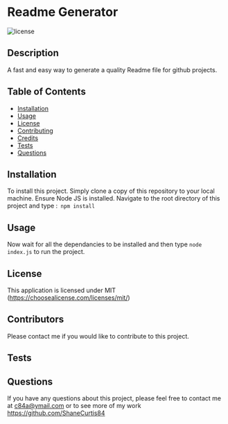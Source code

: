 # Readme Generator

  ![license](https://img.shields.io/badge/License-MIT-green.svg)

  ## Description

  A fast and easy way to generate a quality Readme file for github projects. 

  ## Table of Contents
  - [Installation](#installation)
  - [Usage](#usage)
  - [License](#license)
  - [Contributing](#contributing)
  - [Credits](#credits)
  - [Tests](#tests)
  - [Questions](#questions)

  ## Installation

  To install this project. Simply clone a copy of this repository to your local machine. Ensure Node JS is installed. Navigate to the root directory of this project and type :``` npm install```

  ## Usage

  Now wait for all the dependancies to be installed and then type ```node index.js``` to run the project.  

  ## License

  This application is licensed under MIT (https://choosealicense.com/licenses/mit/)
 
 

  ## Contributors

  Please contact me if you would like to contribute to this project.


  ## Tests

  


  ## Questions

  If you have any questions about this project, please feel free to contact me at c84a@ymail.com or to see more of my work https://github.com/ShaneCurtis84
  

